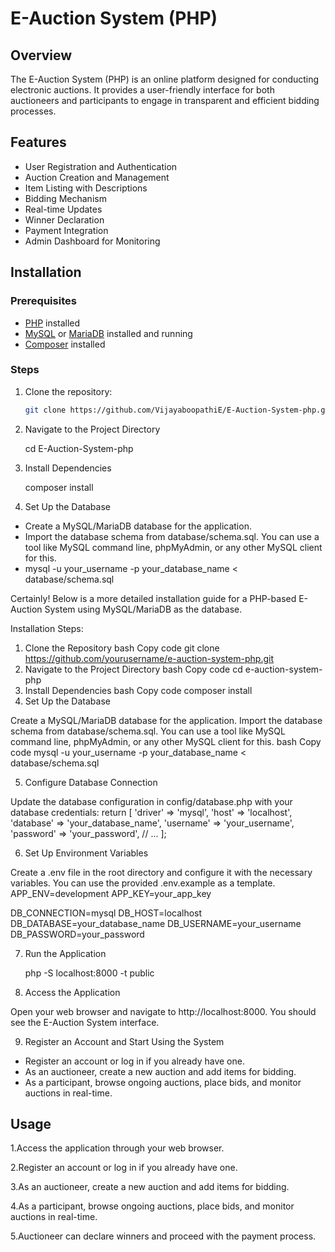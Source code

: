 # E-Auction System (PHP)

## Overview

The E-Auction System (PHP) is an online platform designed for conducting electronic auctions. It provides a user-friendly interface for both auctioneers and participants to engage in transparent and efficient bidding processes.

## Features

- User Registration and Authentication
- Auction Creation and Management
- Item Listing with Descriptions
- Bidding Mechanism
- Real-time Updates
- Winner Declaration
- Payment Integration
- Admin Dashboard for Monitoring

## Installation
    
### Prerequisites

- [PHP](https://www.php.net/) installed
- [MySQL](https://www.mysql.com/) or [MariaDB](https://mariadb.org/) installed and running
- [Composer](https://getcomposer.org/) installed

### Steps

1. Clone the repository:

   ```bash
   git clone https://github.com/VijayaboopathiE/E-Auction-System-php.git
   
2. Navigate to the Project Directory
   
   cd E-Auction-System-php

3. Install Dependencies

   composer install

4. Set Up the Database

* Create a MySQL/MariaDB database for the application.
* Import the database schema from database/schema.sql. You can use a tool like MySQL command line, phpMyAdmin, or any other MySQL client for this.
* mysql -u your_username -p your_database_name < database/schema.sql
  

Certainly! Below is a more detailed installation guide for a PHP-based E-Auction System using MySQL/MariaDB as the database.

Installation Steps:
1. Clone the Repository
bash
Copy code
git clone https://github.com/yourusername/e-auction-system-php.git
2. Navigate to the Project Directory
bash
Copy code
cd e-auction-system-php
3. Install Dependencies
bash
Copy code
composer install
4. Set Up the Database
   
Create a MySQL/MariaDB database for the application.
Import the database schema from database/schema.sql. You can use a tool like MySQL command line, phpMyAdmin, or any other MySQL client for this.
bash
Copy code
mysql -u your_username -p your_database_name < database/schema.sql

5. Configure Database Connection
   
Update the database configuration in config/database.php with your database credentials:
    return [
    'driver'   => 'mysql',
    'host'     => 'localhost',
    'database' => 'your_database_name',
    'username' => 'your_username',
    'password' => 'your_password',
    // ...
];

6. Set Up Environment Variables
   
Create a .env file in the root directory and configure it with the necessary variables. You can use the provided .env.example as a template.
APP_ENV=development
APP_KEY=your_app_key

DB_CONNECTION=mysql
DB_HOST=localhost
DB_DATABASE=your_database_name
DB_USERNAME=your_username
DB_PASSWORD=your_password

7. Run the Application

   php -S localhost:8000 -t public

8. Access the Application
   
Open your web browser and navigate to http://localhost:8000. You should see the E-Auction System interface.   

9. Register an Account and Start Using the System
   
* Register an account or log in if you already have one.
* As an auctioneer, create a new auction and add items for bidding.
* As a participant, browse ongoing auctions, place bids, and monitor auctions in real-time.

## Usage
1.Access the application through your web browser.

2.Register an account or log in if you already have one.

3.As an auctioneer, create a new auction and add items for bidding.

4.As a participant, browse ongoing auctions, place bids, and monitor auctions in real-time.

5.Auctioneer can declare winners and proceed with the payment process.
